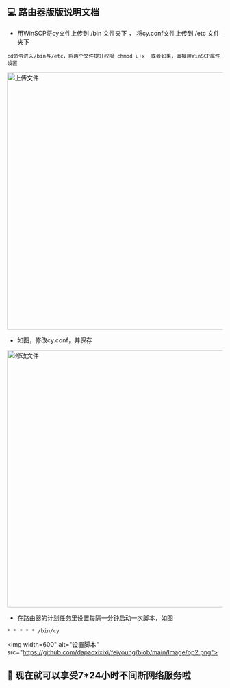 ## 💻 路由器版版说明文档

- 用WinSCP将cy文件上传到 /bin 文件夹下 ， 将cy.conf文件上传到 /etc 文件夹下


```
cd命令进入/bin与/etc，将两个文件提升权限 chmod u+x  或者如果，直接用WinSCP属性设置
```


<img width="600" alt="上传文件" src="https://github.com/dapaoxixixi/feiyoung/blob/main/Image/op1.png">


- 如图，修改cy.conf，并保存


<img width="600" alt="修改文件" src="https://github.com/dapaoxixixi/feiyoung/blob/main/Image/op3.png">


- 在路由器的计划任务里设置每隔一分钟启动一次脚本，如图


```
* * * * * /bin/cy
```


<img width=600" alt="设置脚本" src="https://github.com/dapaoxixixi/feiyoung/blob/main/Image/op2.png">


## 👏 现在就可以享受7*24小时不间断网络服务啦

